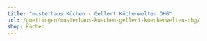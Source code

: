 ```yaml
---
title: "musterhaus Küchen - Gellert Küchenwelten OHG"
url: /goettingen/musterhaus-kuechen-gellert-kuechenwelten-ohg/
shop: Küchen
---
```

